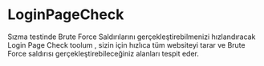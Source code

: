 # LoginPageCheck
Sızma testinde Brute Force Saldırılarını gerçekleştirebilmenizi hızlandıracak Login Page Check toolum , sizin için hızlıca tüm websiteyi tarar ve Brute Force saldırısı gerçekleştirebileceğiniz alanları tespit eder.
 
